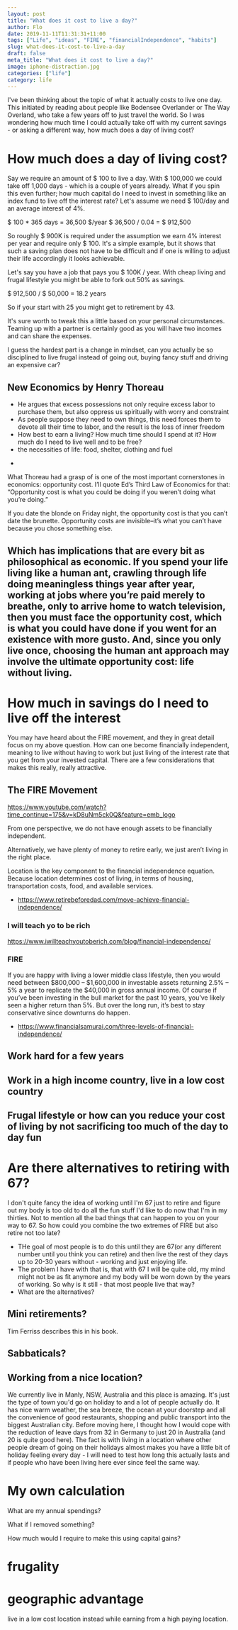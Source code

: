 ```yaml
---
layout: post
title: "What does it cost to live a day?"
author: Flo
date: 2019-11-11T11:31:31+11:00
tags: ["Life", "ideas", "FIRE", "financialIndependence", "habits"]
slug: what-does-it-cost-to-live-a-day
draft: false
meta_title: "What does it cost to live a day?"
image: iphone-distraction.jpg
categories: ["life"]
category: life
---
```


I've been thinking about the topic of what it actually costs to live one day. This initiated by reading about people like Bodensee Overlander or The Way Overland, who take a few years off to just travel the world. So I was wondering how much time I could actually take off with my current savings - or asking a different way, how much does a day of living cost?

# How much does a day of living cost?

Say we require an amount of $ 100 to live a day. With $ 100,000 we could take off 1,000 days - which is a couple of years already. What if you spin this even further;  how much capital do I need to invest in something like an index fund to live off the interest rate? Let's assume we need $ 100/day and an average interest of 4%.

$ 100 * 365 days = 36,500 $/year
$ 36,500 / 0.04 =  $ 912,500

So roughly $ 900K is required under the assumption we earn 4% interest per year and require only $ 100. It's a simple example, but it shows that such a saving plan does not have to be difficult and if one is willing to adjust their life accordingly it looks achievable.

Let's say you have a job that pays you $ 100K / year. With cheap living and frugal lifestyle you might be able to fork out 50% as savings.

$ 912,500 / $ 50,000 = 18.2 years

So if your start with 25 you might get to retirement by 43.

It's sure worth to tweak this a little based on your personal circumstances. Teaming up with a partner is certainly good as you will have two incomes and can share the expenses.

I guess the hardest part is a change in mindset, can you actually be so disciplined to live frugal instead of going out, buying fancy stuff and driving an expensive car?

## New Economics by Henry Thoreau

* He argues that excess possessions not only require excess labor to purchase them, but also oppress us spiritually with worry and constraint
* As people suppose they need to own things, this need forces them to devote all their time to labor, and the result is the loss of inner freedom
* How best to earn a living? How much time should I spend at it? How much do I need to live well and to be free? 
* the necessities of life: food, shelter, clothing and fuel
-
What Thoreau had a grasp of is one of the most important cornerstones in economics: opportunity cost. I’ll quote Ed’s Third Law of Economics for that: “Opportunity cost is what you could be doing if you weren’t doing what you’re doing.”

If you date the blonde on Friday night, the opportunity cost is that you can’t date the brunette. Opportunity costs are invisible–it’s what you can’t have because you chose something else.

Which has implications that are every bit as philosophical as economic. If you spend your life living like a human ant, crawling through life doing meaningless things year after year, working at jobs where you’re paid merely to breathe, only to arrive home to watch television, then you must face the opportunity cost, which is what you could have done if you went for an existence with more gusto. And, since you only live once, choosing the human ant approach may involve the ultimate opportunity cost: life without living.
-

# How much in savings do I need to live off the interest

You may have heard about the FIRE movement, and they in great detail focus on my above question. How can one become financially independent, meaning to live without having to work but just living of the interest rate that you get from your invested capital. There are a few considerations that makes this really, really attractive.

## The FIRE Movement

https://www.youtube.com/watch?time_continue=175&v=kD8uNm5ck0Q&feature=emb_logo

From one perspective, we do not have enough assets to be financially independent.

Alternatively, we have plenty of money to retire early, we just aren’t living in the right place.

Location is the key component to the financial independence equation. Because location determines cost of living, in terms of housing, transportation costs, food, and available services.

- https://www.retirebeforedad.com/move-achieve-financial-independence/

### I will teach yo to be rich

https://www.iwillteachyoutoberich.com/blog/financial-independence/

### FIRE

If you are happy with living a lower middle class lifestyle, then you would need between $800,000 – $1,600,000 in investable assets returning 2.5% – 5% a year to replicate the $40,000 in gross annual income. Of course if you’ve been investing in the bull market for the past 10 years, you’ve likely seen a higher return than 5%. But over the long run, it’s best to stay conservative since downturns do happen.

- https://www.financialsamurai.com/three-levels-of-financial-independence/

## Work hard for a few years

## Work in a high income country, live in a low cost country

## Frugal lifestyle or how can you reduce your cost of living by not sacrificing too much of the day to day fun

# Are there alternatives to retiring with 67?

I don't quite fancy the idea of working until I'm 67 just to retire and figure out my body is too old to do all the fun stuff I'd like to do now that I'm in my thirties. Not to mention all the bad things that can happen to you on your way to 67. So how could you combine the two extremes of FIRE but also retire not too late?

- THe goal of most people is to do this until they are 67(or any different number until you think you can retire) and then live the rest of they days up to 20-30 years without - working and just enjoying life.
- The problem I have with that is, that with 67 I will be quite old, my mind might not be as fit anymore and my body will be worn down by the years of working. So why is it still - that most people live that way?
- What are the alternatives?

## Mini retirements?

Tim Ferriss describes this in his book.

## Sabbaticals?

## Working from a nice location?

We currently live in Manly, NSW, Australia and this place is amazing. It's just the type of town you'd go on holiday to and a lot of people actually do. It has nice warm weather, the sea breeze, the ocean at your doorstep and all the convenience of good restaurants, shopping and public transport into the biggest Australian city. Before moving here, I thought how I would cope with the reduction of leave days from 32 in Germany to just 20 in Australia (and 20 is quite good here). The fact is with living in a location where other people dream of going on their holidays almost makes you have a little bit of holiday feeling every day - I will need to test how long this actually lasts and if people who have been living here ever since feel the same way.

# My own calculation

What are my annual spendings?

What if I removed something?

How much would I require to make this using capital gains?

# frugality

# geographic advantage
live in a low cost location instead while earning from a high paying location.